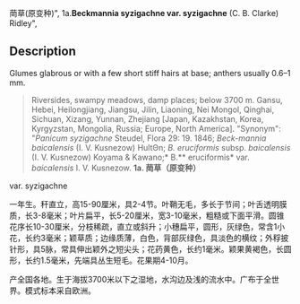 菵草(原变种)",
1a.**Beckmannia syzigachne var. syzigachne** (C. B. Clarke) Ridley",

## Description
Glumes glabrous or with a few short stiff hairs at base; anthers usually 0.6–1 mm.

> Riversides, swampy meadows, damp places; below 3700 m. Gansu, Hebei, Heilongjiang, Jiangsu, Jilin, Liaoning, Nei Mongol, Qinghai, Sichuan, Xizang, Yunnan, Zhejiang [Japan, Kazakhstan, Korea, Kyrgyzstan, Mongolia, Russia; Europe, North America].
  "Synonym": "*Panicum syzigachne* Steudel, Flora 29: 19. 1846; *Beck-mannia baicalensis* (I. V. Kusnezow) HultΘn; *B. eruciformis* subsp. *baicalensis* (I. V. Kusnezow) Koyama &amp; Kawano;* B.** eruciformis* var. *baicalensis* I. V. Kusnezow.
**1a. 菵草（原变种）**

var. syzigachne

一年生。秆直立，高15-90厘米，具2-4节。叶鞘无毛，多长于节间；叶舌透明膜质，长3-8毫米；叶片扁平，长5-20厘米，宽3-10毫米，粗糙或下面平滑。圆锥花序长10-30厘米，分枝稀疏，直立或斜升；小穗扁平，圆形，灰绿色，常含1小花，长约3毫米；颖草质；边缘质薄，白色，背部灰绿色，具淡色的横纹；外稃披针形，具5脉，常具伸出颖外之短尖头；花药黄色，长约1毫米。颖果黄褐色，长圆形，长约1.5毫米，先端具丛生短毛。花果期4-10月。

产全国各地。生于海拔3700米以下之湿地，水沟边及浅的流水中。广布于全世界。模式标本采自欧洲。
